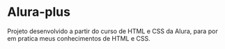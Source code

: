 # Alura-plus
Projeto desenvolvido a partir do curso de HTML e CSS da Alura, para por em pratica meus conhecimentos de HTML e CSS.
